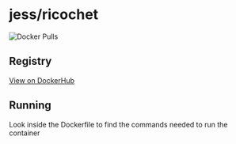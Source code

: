 # jess/ricochet

![Docker Pulls](https://img.shields.io/docker/pulls/jess/ricochet)



## Registry

[View on DockerHub](https://hub.docker.com/r/jess/ricochet)

## Running

Look inside the Dockerfile to find the commands needed to run the container
